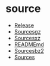 source
========================

- [Release](Release)
- [Sourcesgz](Sourcesgz)
- [Sourcesxz](Sourcesxz)
- [READMEmd](READMEmd)
- [Sourcesbz2](Sourcesbz2)
- [Sources](Sources)
